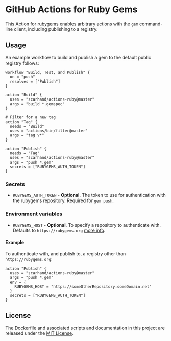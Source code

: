 # GitHub Actions for Ruby Gems

This Action for [rubygems](https://rubygems.org/) enables arbitrary actions with the `gem` command-line client, including publishing to a registry.

## Usage

An example workflow to build and publish a gem to the default public registry follows:

```hcl
workflow "Build, Test, and Publish" {
  on = "push"
  resolves = ["Publish"]
}

action "Build" {
  uses = "scarhand/actions-ruby@master"
  args = "build *.gemspec"
}

# Filter for a new tag
action "Tag" {
  needs = "Build"
  uses = "actions/bin/filter@master"
  args = "tag v*"
}

action "Publish" {
  needs = "Tag"
  uses = "scarhand/actions-ruby@master"
  args = "push *.gem"
  secrets = ["RUBYGEMS_AUTH_TOKEN"]
}
```

### Secrets

* `RUBYGEMS_AUTH_TOKEN` - **Optional**. The token to use for authentication with the rubygems repository. Required for `gem push`.

### Environment variables

* `RUBYGEMS_HOST` - **Optional**. To specify a repository to authenticate with. Defaults to `https://rubygems.org` [more info](https://guides.rubygems.org/command-reference/#gem-environment). 

#### Example

To authenticate with, and publish to, a registry other than `https://rubygems.org`:

```hcl
action "Publish" {
  uses = "scarhand/actions-ruby@master"
  args = "push *.gem"
  env = {
    RUBYGEMS_HOST = "https://someOtherRepository.someDomain.net"
  }
  secrets = ["RUBYGEMS_AUTH_TOKEN"]
}
```

## License

The Dockerfile and associated scripts and documentation in this project are released under the [MIT License](LICENSE).
